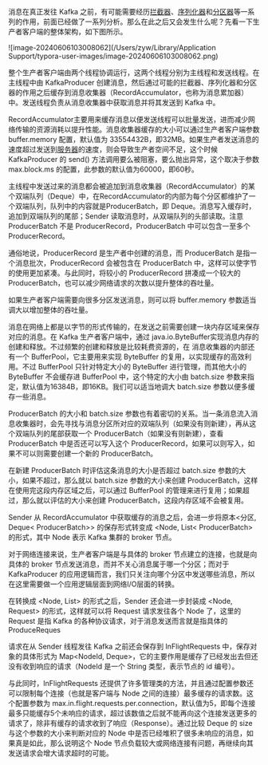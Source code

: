 消息在真正发往 Kafka 之前，有可能需要经历[拦截器](https://cloud.tencent.com/developer/tools/blog-entry?target=http%3A%2F%2Fmp.weixin.qq.com%2Fs%3F__biz%3DMzU3OTc1MDM1Mg%3D%3D%26mid%3D2247498434%26idx%3D2%26sn%3D89d9a7e60ca7c34af3794af5b5007b19%26chksm%3Dfd63ea7dca14636b1401eb9177be0297388e192f9cc7f7e5f3fc6101571a7da23382496fbbe1%26scene%3D21%23wechat_redirect&source=article&objectId=1787257)、[序列化器](https://cloud.tencent.com/developer/tools/blog-entry?target=http%3A%2F%2Fmp.weixin.qq.com%2Fs%3F__biz%3DMzU3OTc1MDM1Mg%3D%3D%26mid%3D2247497846%26idx%3D1%26sn%3D39fefa0e590ed2bee8d01dcc086d4f9b%26chksm%3Dfd63e8c9ca1461df033b5078c93638692be3acb7533dedae16276c451415a4c17b5b59ec5ae5%26scene%3D21%23wechat_redirect&source=article&objectId=1787257)和[分区器](https://cloud.tencent.com/developer/tools/blog-entry?target=http%3A%2F%2Fmp.weixin.qq.com%2Fs%3F__biz%3DMzU3OTc1MDM1Mg%3D%3D%26mid%3D2247498001%26idx%3D2%26sn%3Dc4c7abcb03424a42c80e5b53390951cd%26chksm%3Dfd63e9aeca1460b8c83823c9d3324a3df14df1b6a6d045acbce414fb59fd0597133dcc01ebd3%26scene%3D21%23wechat_redirect&source=article&objectId=1787257)等一系列的作用，前面已经做了一系列分析。那么在此之后又会发生什么呢？先看一下生产者客户端的整体架构，如下图所示。

![image-20240606103008062](/Users/zyw/Library/Application Support/typora-user-images/image-20240606103008062.png)

整个生产者客户端由两个线程协调运行，这两个线程分别为主线程和发送线程。在主线程中由 KafkaProducer 创建消息，然后通过可能的拦截器、序列化器和分区器的作用之后缓存到消息收集器（RecordAccumulator，也称为消息累加器）中。发送线程负责从消息收集器中获取消息并将其发送到 Kafka 中。

RecordAccumulator主要用来缓存消息以便发送线程可以批量发送，进而减少网络传输的资源消耗以提升性能。消息收集器缓存的大小可以通过生产者客户端参数 buffer.memory 配置，默认值为 33554432B，即32MB。如果生产者发送消息的速度超过发送到[服务器](https://cloud.tencent.com/act/pro/promotion-cvm?from_column=20065&from=20065)的速度，则会导致生产者空间不足，这个时候 KafkaProducer 的 send() 方法调用要么被阻塞，要么抛出异常，这个取决于参数 max.block.ms 的配置，此参数的默认值为60000，即60秒。

主线程中发送过来的消息都会被追加到消息收集器（RecordAccumulator）的某个双端队列（Deque）中，在RecordAccumulator的内部为每个分区都维护了一个双端队列，队列中的内容就是ProducerBatch，即 Deque。消息写入缓存时，追加到双端队列的尾部；Sender 读取消息时，从双端队列的头部读取。注意 ProducerBatch 不是 ProducerRecord，ProducerBatch 中可以包含一至多个 ProducerRecord。

通俗地说，ProducerRecord 是生产者中创建的消息，而 ProducerBatch 是指一个消息批次，ProducerRecord 会被包含在 ProducerBatch 中，这样可以使字节的使用更加紧凑。与此同时，将较小的 ProducerRecord 拼凑成一个较大的 ProducerBatch，也可以减少网络请求的次数以提升整体的吞吐量。

如果生产者客户端需要向很多分区发送消息，则可以将 buffer.memory 参数适当调大以增加整体的吞吐量。





消息在网络上都是以字节的形式传输的，在发送之前需要创建一块内存区域来保存对应的消息。在 Kafka 生产者客户端中，通过 java.io.ByteBuffer实现消息内存的创建和释放。不过频繁的创建和释放是比较耗费资源的，在 消息收集器的内部还有一个 BufferPool，它主要用来实现 ByteBuffer 的复用，以实现缓存的高效利用。不过 BufferPool 只针对特定大小的 ByteBuffer 进行管理，而其他大小的 ByteBuffer 不会缓存进 BufferPool 中，这个特定的大小由 batch.size 参数来指定，默认值为16384B，即16KB。我们可以适当地调大 batch.size 参数以便多缓存一些消息。

ProducerBatch 的大小和 batch.size 参数也有着密切的关系。当一条消息流入消息收集器时，会先寻找与消息分区所对应的双端队列（如果没有则新建），再从这个双端队列的尾部获取一个 ProducerBatch（如果没有则新建），查看 ProducerBatch 中是否还可以写入这个 ProducerRecord，如果可以则写入，如果不可以则需要创建一个新的 ProducerBatch。

在新建 ProducerBatch 时评估这条消息的大小是否超过 batch.size 参数的大小，如果不超过，那么就以 batch.size 参数的大小来创建 ProducerBatch，这样在使用完这段内存区域之后，可以通过 BufferPool 的管理来进行复用；如果超过，那么就以评估的大小来创建 ProducerBatch，这段内存区域不会被复用。

Sender 从 RecordAccumulator 中获取缓存的消息之后，会进一步将原本<分区, Deque< ProducerBatch>> 的保存形式转变成 <Node, List< ProducerBatch> 的形式，其中 Node 表示 Kafka 集群的 broker 节点。

对于网络连接来说，生产者客户端是与具体的 broker 节点建立的连接，也就是向具体的 broker 节点发送消息，而并不关心消息属于哪一个分区；而对于 KafkaProducer 的应用逻辑而言，我们只关注向哪个分区中发送哪些消息，所以在这里需要做一个应用逻辑层面到网络I/O层面的转换。

在转换成 <Node, List> 的形式之后，Sender 还会进一步封装成 <Node, Request> 的形式，这样就可以将 Request 请求发往各个 Node 了，这里的 Request 是指 Kafka 的各种协议请求，对于消息发送而言就是指具体的 ProduceReques

请求在从 Sender 线程发往 Kafka 之前还会保存到 InFlightRequests 中，保存对象的具体形式为 Map<NodeId, Deque>，它的主要作用是缓存了已经发出去但还没有收到响应的请求（NodeId 是一个 String 类型，表示节点的 id 编号）。

与此同时，InFlightRequests 还提供了许多管理类的方法，并且通过配置参数还可以限制每个连接（也就是客户端与 Node 之间的连接）最多缓存的请求数。这个配置参数为 max.in.flight.requests.per.connection，默认值为5，即每个连接最多只能缓存5个未响应的请求，超过该数值之后就不能再向这个连接发送更多的请求了，除非有缓存的请求收到了响应（Response）。通过比较 Deque 的 size 与这个参数的大小来判断对应的 Node 中是否已经堆积了很多未响应的消息，如果真是如此，那么说明这个 Node 节点负载较大或网络连接有问题，再继续向其发送请求会增大请求超时的可能。